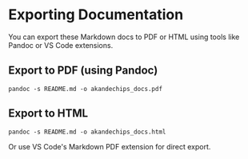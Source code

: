 # Exporting Documentation

You can export these Markdown docs to PDF or HTML using tools like Pandoc or VS Code extensions.

## Export to PDF (using Pandoc)
```
pandoc -s README.md -o akandechips_docs.pdf
```

## Export to HTML
```
pandoc -s README.md -o akandechips_docs.html
```

Or use VS Code's Markdown PDF extension for direct export.
